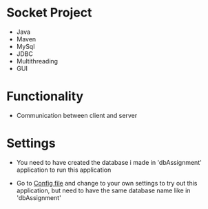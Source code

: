 # Socket Project

* Java
* Maven
* MySql
* JDBC
* Multithreading
* GUI

# Functionality

* Communication between client and server

# Settings

* You need to have created the database i made in 'dbAssignment' application to run this application

* Go to [Config file](src/main/resources/database.properties) and change to your own settings to try out this application, but need to have the same database name like in 'dbAssignment'
